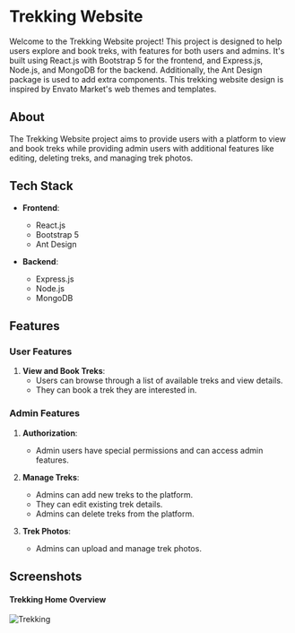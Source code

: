 # Trekking Website

Welcome to the Trekking Website project! This project is designed to help users explore and book treks, with features for both users and admins. It's built using React.js with Bootstrap 5 for the frontend, and Express.js, Node.js, and MongoDB for the backend. Additionally, the Ant Design package is used to add extra components. This trekking website design is inspired by Envato Market's web themes and templates.

## About

The Trekking Website project aims to provide users with a platform to view and book treks while providing admin users with additional features like editing, deleting treks, and managing trek photos.

## Tech Stack

- **Frontend**:
  - React.js
  - Bootstrap 5
  - Ant Design

- **Backend**:
  - Express.js
  - Node.js
  - MongoDB

## Features

### User Features

1. **View and Book Treks**:
   - Users can browse through a list of available treks and view details.
   - They can book a trek they are interested in.

### Admin Features

1. **Authorization**:
   - Admin users have special permissions and can access admin features.

2. **Manage Treks**:
   - Admins can add new treks to the platform.
   - They can edit existing trek details.
   - Admins can delete treks from the platform.

3. **Trek Photos**:
   - Admins can upload and manage trek photos.


## Screenshots

#### Trekking Home Overview

![Trekking](https://res.cloudinary.com/dciyhg0ue/image/upload/v1716287651/gitImage/localhost_3000__4_uq7vt7.png)
